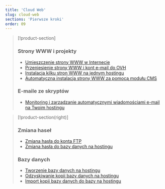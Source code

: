 ```yaml
---
title: 'Cloud Web'
slug: cloud-web
sections: 'Pierwsze kroki'
order: 09
---
```


> [!product-section]
>
> ### Strony WWW i projekty
>
> - [Umieszczenie strony WWW w Internecie](https://docs.ovh.com/pl/hosting/hosting_www_umieszczenie_strony_w_internecie/)
> - [Przeniesienie strony WWW i kont e-mail do OVH](https://docs.ovh.com/pl/hosting/przeniesienie-strony-www-do-ovh/)
> - [Instalacja kilku stron WWW na jednym hostingu](https://docs.ovh.com/pl/hosting/konfiguracja-multisite-na-hostingu/)
> - [Automatyczna instalacja strony WWW za pomocą modułu CMS](https://docs.ovh.com/pl/hosting/hosting_www_przewodniki_dotyczace_modulow_na_hostingu_www/)
>
> ### E-maile ze skryptów
>
> - [Monitoring i zarządzanie automatycznymi wiadomościami e-mail na Twoim hostingu](https://docs.ovh.com/pl/hosting/hosting_www_monitorowanie_automatycznych_e-maili/)
>

> [!product-section(right)]
>
> ### Zmiana haseł
>
> - [Zmiana hasła do konta FTP](https://docs.ovh.com/pl/hosting/zmiana-hasla-konto-ftp/)
> - [Zmiana hasła do bazy danych na hostingu](https://docs.ovh.com/pl/hosting/zmiana-hasla-do-bazy-danych/)
>
> ### Bazy danych
>
> - [Tworzenie bazy danych na hostingu](https://docs.ovh.com/pl/hosting/tworzenie-bazy-danych/)
> - [Odzyskiwanie kopii bazy danych na hostingu](https://docs.ovh.com/pl/hosting/eksport-bazy-danych/)
> - [Import kopii bazy danych do bazy na hostingu](https://docs.ovh.com/pl/hosting/hosting_www_importowanie_bazy_danych_mysql/)
>